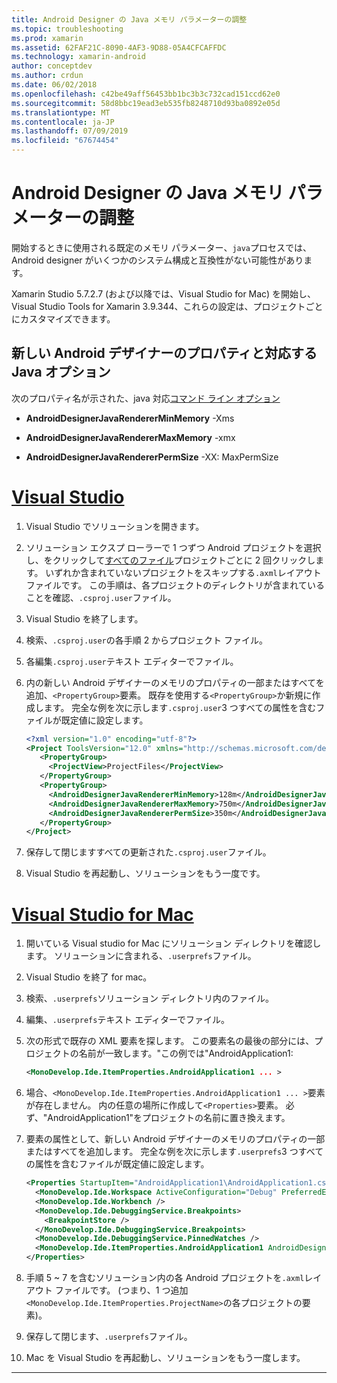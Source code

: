 ```yaml
---
title: Android Designer の Java メモリ パラメーターの調整
ms.topic: troubleshooting
ms.prod: xamarin
ms.assetid: 62FAF21C-8090-4AF3-9D88-05A4CFCAFFDC
ms.technology: xamarin-android
author: conceptdev
ms.author: crdun
ms.date: 06/02/2018
ms.openlocfilehash: c42be49aff56453bb1bc3b3c732cad151ccd62e0
ms.sourcegitcommit: 58d8bbc19ead3eb535fb8248710d93ba0892e05d
ms.translationtype: MT
ms.contentlocale: ja-JP
ms.lasthandoff: 07/09/2019
ms.locfileid: "67674454"
---
```

# <a name="adjusting-java-memory-parameters-for-the-android-designer"></a>Android Designer の Java メモリ パラメーターの調整

開始するときに使用される既定のメモリ パラメーター、`java`プロセスでは、Android designer がいくつかのシステム構成と互換性がない可能性があります。

Xamarin Studio 5.7.2.7 (および以降では、Visual Studio for Mac) を開始し、Visual Studio Tools for Xamarin 3.9.344、これらの設定は、プロジェクトごとにカスタマイズできます。

## <a name="new-android-designer-properties-and-corresponding-java-options"></a>新しい Android デザイナーのプロパティと対応する Java オプション

次のプロパティ名が示された、java 対応[コマンド ライン オプション](http://docs.oracle.com/javase/7/docs/technotes/tools/windows/java.html)

- **AndroidDesignerJavaRendererMinMemory** -Xms

- **AndroidDesignerJavaRendererMaxMemory** -xmx

- **AndroidDesignerJavaRendererPermSize** -XX: MaxPermSize


# <a name="visual-studiotabwindows"></a>[Visual Studio](#tab/windows)

1.  Visual Studio でソリューションを開きます。

2.  ソリューション エクスプ ローラーで 1 つずつ Android プロジェクトを選択し、をクリックして[すべてのファイル](https://docs.microsoft.com/previous-versions/visualstudio/visual-studio-2008/4afxey9h(v=vs.90))プロジェクトごとに 2 回クリックします。 いずれか含まれていないプロジェクトをスキップする`.axml`レイアウト ファイルです。 この手順は、各プロジェクトのディレクトリが含まれていることを確認、`.csproj.user`ファイル。

3.  Visual Studio を終了します。

4.  検索、`.csproj.user`の各手順 2 からプロジェクト ファイル。

5.  各編集`.csproj.user`テキスト エディターでファイル。

6.  内の新しい Android デザイナーのメモリのプロパティの一部またはすべてを追加、`<PropertyGroup>`要素。 既存を使用する`<PropertyGroup>`か新規に作成します。 完全な例を次に示します`.csproj.user`3 つすべての属性を含むファイルが既定値に設定します。

    ```xml
    <?xml version="1.0" encoding="utf-8"?>
    <Project ToolsVersion="12.0" xmlns="http://schemas.microsoft.com/developer/msbuild/2003">
       <PropertyGroup>
         <ProjectView>ProjectFiles</ProjectView>
       </PropertyGroup>
       <PropertyGroup>
         <AndroidDesignerJavaRendererMinMemory>128m</AndroidDesignerJavaRendererMinMemory>
         <AndroidDesignerJavaRendererMaxMemory>750m</AndroidDesignerJavaRendererMaxMemory>
         <AndroidDesignerJavaRendererPermSize>350m</AndroidDesignerJavaRendererPermSize>
       </PropertyGroup>
    </Project>
    ```

7.  保存して閉じますすべての更新された`.csproj.user`ファイル。

8.  Visual Studio を再起動し、ソリューションをもう一度です。

# <a name="visual-studio-for-mactabmacos"></a>[Visual Studio for Mac](#tab/macos)

1.  開いている Visual studio for Mac にソリューション ディレクトリを確認します。 ソリューションに含まれる、`.userprefs`ファイル。

2.  Visual Studio を終了 for mac。

3.  検索、`.userprefs`ソリューション ディレクトリ内のファイル。

4.  編集、`.userprefs`テキスト エディターでファイル。

5.  次の形式で既存の XML 要素を探します。 この要素名の最後の部分には、プロジェクトの名前が一致します。"この例では"AndroidApplication1:

    ```xml
    <MonoDevelop.Ide.ItemProperties.AndroidApplication1 ... >
    ```

6.  場合、`<MonoDevelop.Ide.ItemProperties.AndroidApplication1 ... >`要素が存在しません。 内の任意の場所に作成して`<Properties>`要素。 必ず、"AndroidApplication1"をプロジェクトの名前に置き換えます。

7.  要素の属性として、新しい Android デザイナーのメモリのプロパティの一部またはすべてを追加します。 完全な例を次に示します`.userprefs`3 つすべての属性を含むファイルが既定値に設定します。

    ```xml
    <Properties StartupItem="AndroidApplication1\AndroidApplication1.csproj">
      <MonoDevelop.Ide.Workspace ActiveConfiguration="Debug" PreferredExecutionTarget="Android.SelectDevice" />
      <MonoDevelop.Ide.Workbench />
      <MonoDevelop.Ide.DebuggingService.Breakpoints>
        <BreakpointStore />
      </MonoDevelop.Ide.DebuggingService.Breakpoints>
      <MonoDevelop.Ide.DebuggingService.PinnedWatches />
      <MonoDevelop.Ide.ItemProperties.AndroidApplication1 AndroidDesignerJavaRendererMinMemory="128m" AndroidDesignerJavaRendererMaxMemory="750m" AndroidDesignerJavaRendererPermSize="350m" />
    </Properties>
    ```

8.  手順 5 ~ 7 を含むソリューション内の各 Android プロジェクトを`.axml`レイアウト ファイルです。 (つまり、1 つ追加`<MonoDevelop.Ide.ItemProperties.ProjectName>`の各プロジェクトの要素)。

9.  保存して閉じます、`.userprefs`ファイル。

10. Mac を Visual Studio を再起動し、ソリューションをもう一度します。

-----

